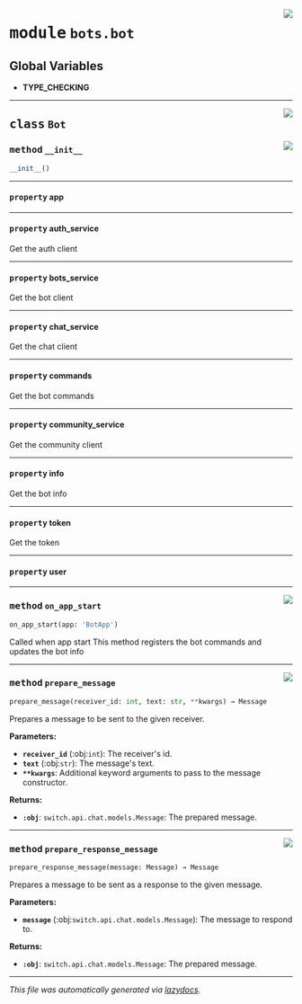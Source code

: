 <!-- markdownlint-disable -->

<a href="https://github.com/switchcollab/Switch-Bots-Python-Library/tree/main/src/switch/bots/bot.py#L0"><img align="right" src="https://img.shields.io/badge/-source-cccccc?style=flat-square"/></a>

# <kbd>module</kbd> `bots.bot`




**Global Variables**
---------------
- **TYPE_CHECKING**


---

<a href="https://github.com/switchcollab/Switch-Bots-Python-Library/tree/main/src/switch/bots/bot.py#L11"><img align="right" src="https://img.shields.io/badge/-source-cccccc?style=flat-square"/></a>

## <kbd>class</kbd> `Bot`




<a href="https://github.com/switchcollab/Switch-Bots-Python-Library/tree/main/src/switch/bots/bot.py#L12"><img align="right" src="https://img.shields.io/badge/-source-cccccc?style=flat-square"/></a>

### <kbd>method</kbd> `__init__`

```python
__init__()
```






---

#### <kbd>property</kbd> app





---

#### <kbd>property</kbd> auth_service

Get the auth client 

---

#### <kbd>property</kbd> bots_service

Get the bot client 

---

#### <kbd>property</kbd> chat_service

Get the chat client 

---

#### <kbd>property</kbd> commands

Get the bot commands 

---

#### <kbd>property</kbd> community_service

Get the community client 

---

#### <kbd>property</kbd> info

Get the bot info 

---

#### <kbd>property</kbd> token

Get the token 

---

#### <kbd>property</kbd> user







---

<a href="https://github.com/switchcollab/Switch-Bots-Python-Library/tree/main/src/switch/bots/bot.py#L30"><img align="right" src="https://img.shields.io/badge/-source-cccccc?style=flat-square"/></a>

### <kbd>method</kbd> `on_app_start`

```python
on_app_start(app: 'BotApp')
```

Called when app start This method registers the bot commands and updates the bot info 

---

<a href="https://github.com/switchcollab/Switch-Bots-Python-Library/tree/main/src/switch/bots/bot.py#L66"><img align="right" src="https://img.shields.io/badge/-source-cccccc?style=flat-square"/></a>

### <kbd>method</kbd> `prepare_message`

```python
prepare_message(receiver_id: int, text: str, **kwargs) → Message
```

Prepares a message to be sent to the given receiver. 



**Parameters:**
 
 - <b>`receiver_id`</b> (:obj:`int`):  The receiver's id. 
 - <b>`text`</b> (:obj:`str`):  The message's text. 
 - <b>`**kwargs`</b>:  Additional keyword arguments to pass to the message constructor. 



**Returns:**
 
 - <b>`:obj`</b>: `switch.api.chat.models.Message`: The prepared message. 

---

<a href="https://github.com/switchcollab/Switch-Bots-Python-Library/tree/main/src/switch/bots/bot.py#L82"><img align="right" src="https://img.shields.io/badge/-source-cccccc?style=flat-square"/></a>

### <kbd>method</kbd> `prepare_response_message`

```python
prepare_response_message(message: Message) → Message
```

Prepares a message to be sent as a response to the given message. 



**Parameters:**
 
 - <b>`message`</b> (:obj:`switch.api.chat.models.Message`):  The message to respond to. 



**Returns:**
 
 - <b>`:obj`</b>: `switch.api.chat.models.Message`: The prepared message. 




---

_This file was automatically generated via [lazydocs](https://github.com/ml-tooling/lazydocs)._
